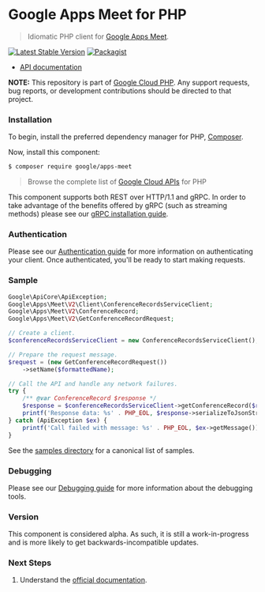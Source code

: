 # Google Apps Meet for PHP

> Idiomatic PHP client for [Google Apps Meet](https://developers.google.com/meet/api/guides/overview).

[![Latest Stable Version](https://poser.pugx.org/google/apps-meet/v/stable)](https://packagist.org/packages/google/apps-meet) [![Packagist](https://img.shields.io/packagist/dm/google/apps-meet.svg)](https://packagist.org/packages/google/apps-meet)

* [API documentation](https://cloud.google.com/php/docs/reference/apps-meet/latest)

**NOTE:** This repository is part of [Google Cloud PHP](https://github.com/googleapis/google-cloud-php). Any
support requests, bug reports, or development contributions should be directed to
that project.

### Installation

To begin, install the preferred dependency manager for PHP, [Composer](https://getcomposer.org/).

Now, install this component:

```sh
$ composer require google/apps-meet
```

> Browse the complete list of [Google Cloud APIs](https://cloud.google.com/php/docs/reference)
> for PHP

This component supports both REST over HTTP/1.1 and gRPC. In order to take advantage of the benefits
offered by gRPC (such as streaming methods) please see our
[gRPC installation guide](https://cloud.google.com/php/grpc).

### Authentication

Please see our [Authentication guide](https://github.com/googleapis/google-cloud-php/blob/main/AUTHENTICATION.md) for more information
on authenticating your client. Once authenticated, you'll be ready to start making requests.

### Sample

```php
Google\ApiCore\ApiException;
Google\Apps\Meet\V2\Client\ConferenceRecordsServiceClient;
Google\Apps\Meet\V2\ConferenceRecord;
Google\Apps\Meet\V2\GetConferenceRecordRequest;

// Create a client.
$conferenceRecordsServiceClient = new ConferenceRecordsServiceClient();

// Prepare the request message.
$request = (new GetConferenceRecordRequest())
    ->setName($formattedName);

// Call the API and handle any network failures.
try {
    /** @var ConferenceRecord $response */
    $response = $conferenceRecordsServiceClient->getConferenceRecord($request);
    printf('Response data: %s' . PHP_EOL, $response->serializeToJsonString());
} catch (ApiException $ex) {
    printf('Call failed with message: %s' . PHP_EOL, $ex->getMessage());
}
```

See the [samples directory](https://github.com/googleapis/php-apps-meet/tree/main/samples) for a canonical list of samples.

### Debugging

Please see our [Debugging guide](https://github.com/googleapis/google-cloud-php/blob/main/DEBUG.md)
for more information about the debugging tools.

### Version

This component is considered alpha. As such, it is still a work-in-progress and is more likely to get backwards-incompatible updates.

### Next Steps

1. Understand the [official documentation](https://developers.google.com/meet/api/guides/overview).
